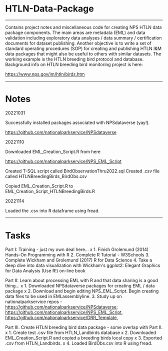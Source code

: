 # HTLN-Data-Package
----------------
Contains project notes and miscellaneous code for creating NPS HTLN data package components. The main areas are metadata (EML) and data validation including exploratory data analyses / data summary / certification documents for dataset publishing. Another objective is to write a set of standard operating procedures (SOP) for creating and publishing HTLN I&M data packages that might also be useful to others with similar datasets. The working example is the HTLN breeding bird protocol and database. Background info on HTLN breeding bird monitoring project is here:

https://www.nps.gov/im/htln/birds.htm

--------------------------------
# Notes

20221031

Successfully installed packages associated with NPSdataverse (yay!). 

https://github.com/nationalparkservice/NPSdataverse

20221110

Downloaded EML_Creation_Script.R from here

https://github.com/nationalparkservice/NPS_EML_Script

Created T-SQL script called BirdObservationThru2022.sql
Created .csv file called HTLNBreedingBirds_BirdObs.csv

Copied EML_Creation_Script.R to EML_Creation_Script_HTLNBreedingBirds.R

20221114

Loaded the .csv into R dataframe using fread.


-----------------
# Tasks

Part I: Training - just my own deal here...
x 1. Finish Grolemund (2014) Hands-On Programming with R
2. Complete R Tutorial - W3Schools
3. Complete Wickham and Grolemund (2017) R for Data Science
4. Take a deep dive into data visualization with Wickham's ggplot2: Elegant Graphics for Data Analysis (Use R!) on-line book

Part II: Learn about processing EML with R and that data sharing is a good thing...
x 1. Downloaded NPSdataverse packages for creating EML / data package
x 2. Download and begin editing NPS_EML_Script. Begin creating data files to be used in EMLassemblyline.
3. Study up on nationalparkservice repos - https://github.com/nationalparkservice/NPSdataverse; https://github.com/nationalparkservice/NPS_EML_Script,  https://github.com/nationalparkservice/DRR_Template, 


Part III. Create HTLN breeding bird data package - some overlap with Part II. 
x 1. Create test .csv file from HTLN_Landbirds database
x 2. Downloaded EML_Creation_Script.R and copied a breeding birds local copy
x 3. Exported .csv from HTLN_Landbirds. 
x 4. Loaded BirdObs.csv into R using fread. 

